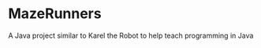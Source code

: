 MazeRunners
===========

A Java project similar to Karel the Robot to help teach programming in Java
